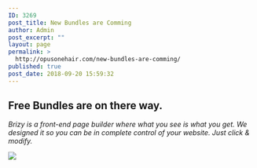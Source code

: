 ```yaml
---
ID: 3269
post_title: New Bundles are Comming
author: Admin
post_excerpt: ""
layout: page
permalink: >
  http://opusonehair.com/new-bundles-are-comming/
published: true
post_date: 2018-09-20 15:59:32
---
```

<div class="brz-root__container brz-reset-all"><section id="ickcjbmpha" class="brz-section css-lfbrd7"><div class="brz-section__items"><div class="brz-section__content"><div class="brz-bg css-fc885z"><div class="brz-bg-media"><div class="brz-bg-image"></div><div class="brz-bg-color"></div></div><div class="brz-bg-content"><div class="brz-container__wrap css-ho9erg"><div class="brz-container css-fo2o23"><div class="brz-row__container"><div class="brz-bg brz-d-xs-flex brz-flex-xs-wrap css-i3a6sh"><div class="brz-bg-media"><div class="brz-bg-color"></div></div><div class="brz-bg-content"><div class="brz-row css-10jdpoz"><div class="brz-columns css-nsvst2"><div class="brz-bg brz-d-xs-flex css-10en04s"><div class="brz-bg-media"><div class="brz-bg-color"></div></div><div class="brz-bg-content"><div class="brz-wrapper css-6fvry1"><div class="brz-bg brz-d-xs-flex brz-flex-xs-wrap css-1szh5xq"><div class="brz-bg-media"><div class="brz-bg-color"></div></div><div class="brz-bg-content"><div class="brz-d-xs-flex css-1ob677i"><div class="brz-rich-text"><h2 class="brz-tp-heading2 brz-text-xs-center"><span class="brz-cp-color2">Free Bundles are on there way. </span></h2></div></div></div></div></div><div class="brz-wrapper css-6fvry1"><div class="brz-bg brz-d-xs-flex brz-flex-xs-wrap css-1szh5xq"><div class="brz-bg-media"><div class="brz-bg-color"></div></div><div class="brz-bg-content"><div class="brz-d-xs-flex css-1ob677i"><div class="brz-rich-text"><p class="brz-text-xs-center brz-tp-subtitle"><em class="brz-cp-color3">Brizy is a front-end page builder where what you see is what you get. We designed it so you can be in complete control of your website. Just click & modify.</em></p></div></div></div></div></div><div class="brz-wrapper css-6fvry1"><div class="brz-bg brz-d-xs-flex brz-flex-xs-wrap css-1trd8bt"><div class="brz-bg-media"><div class="brz-bg-color"></div></div><div class="brz-bg-content"><div class="brz-d-xs-flex css-1ob677i"><div class="brz-spacer css-10opon8"></div></div></div></div></div><div class="brz-wrapper css-6fvry1"><div class="brz-bg brz-d-xs-flex brz-flex-xs-wrap css-1trd8bt"><div class="brz-bg-media"><div class="brz-bg-color"></div></div><div class="brz-bg-content"><div class="brz-d-xs-flex css-1ob677i"><div class="brz-spacer css-mjc8j8"></div></div></div></div></div></div></div></div><div class="brz-columns css-nsvst2"><div class="brz-bg brz-d-xs-flex css-lqtvr5"><div class="brz-bg-media"><div class="brz-bg-color"></div></div><div class="brz-bg-content"><div class="brz-wrapper css-6fvry1"><div class="brz-bg brz-d-xs-flex brz-flex-xs-wrap css-1szh5xq"><div class="brz-bg-media"><div class="brz-bg-color"></div></div><div class="brz-bg-content"><div class="brz-d-xs-flex css-1ob677i"><div class="brz-image css-24s2n"><picture><source srcset="http://opusonehair.com/wp-content/uploads/brizy/3269/assets/images/iW=1321&iH=743&oX=383&oY=0&cW=555&cH=743/1e17b0cf8d4bd3739c5d1886c821ae8e.gif 1x, http://opusonehair.com/wp-content/uploads/brizy/3269/assets/images/iW=2642&iH=1486&oX=766&oY=0&cW=1110&cH=1486/1e17b0cf8d4bd3739c5d1886c821ae8e.gif 2x" media="(min-width: 992px)"><img class="brz-img" src="http://opusonehair.com/wp-content/uploads/brizy/3269/assets/images/iW=320&iH=180&oX=0&oY=59&cW=320&cH=121/1e17b0cf8d4bd3739c5d1886c821ae8e.gif" srcset="http://opusonehair.com/wp-content/uploads/brizy/3269/assets/images/iW=320&iH=180&oX=0&oY=59&cW=320&cH=121/1e17b0cf8d4bd3739c5d1886c821ae8e.gif 1x, http://opusonehair.com/wp-content/uploads/brizy/3269/assets/images/iW=640&iH=360&oX=0&oY=118&cW=640&cH=242/1e17b0cf8d4bd3739c5d1886c821ae8e.gif 2x"></picture></div></div></div></div></div></div></div></div></div></div></div></div></div></div></div></div></div></div></section></div>